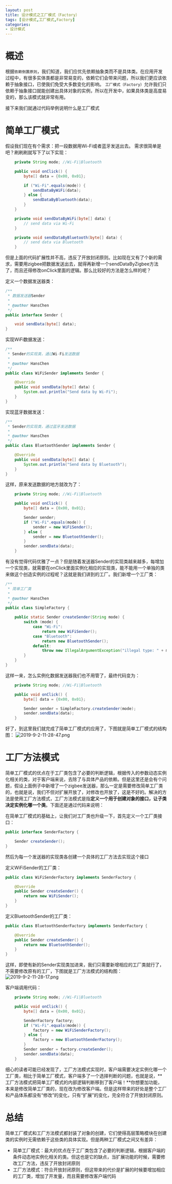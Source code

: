 ```yaml
---
layout: post
title: 设计模式之工厂模式（Factory）
tags: [设计模式,工厂模式,Factory]
categories: 
- 设计模式
---
```


# 概述
根据`依赖倒置原则`，我们知道，我们应优先依赖抽象类而不是具体类。在应用开发过程中，有很多实体类都是非常易变的，依赖它们会带来问题，所以我们更应该依赖于抽象接口，已使我们免受大多数变化的影响。
`工厂模式（Factory）`允许我们只依赖于抽象接口就能创建出具体对象的实例，所以在开发中，如果具体类是高度易变的，那么该模式就非常有用。

接下来我们就通过代码举例说明什么是工厂模式

<!-- more -->

# 简单工厂模式

假设我们现在有个需求：把一段数据用Wi-Fi或者蓝牙发送出去。
需求很简单是吧？刷刷刷就写下了以下实现：
```java
    private String mode; //Wi-Fi|Bluetooth

    public void onClick() {
        byte[] data = {0x00, 0x01};

        if ("Wi-Fi".equals(mode)) {
            sendDataByWiFi(data);
        } else {
            sendDataByBluetooth(data);
        }
    }

    private void sendDataByWiFi(byte[] data) {
        // send data via Wi-Fi
    }

    private void sendDataByBluetooth(byte[] data) {
        // send data via Bluetooth
    }
```
但是上面的代码扩展性并不高，违反了开放封闭原则。比如现在又有了个新的需求，需要用zigbee把数据发送出去，就得再新增一个sendDataByZigbee方法了，而且还得修改onClick里面的逻辑。那么比较好的方法是怎么样的呢？

定义一个数据发送器类：
```java
/**
 * 数据发送器Sender
 *
 * @author HansChen
 */
public interface Sender {

    void sendData(byte[] data);
}
```

实现WiFi数据发送：
```java
/**
 * Sender的实现类，通过Wi-Fi发送数据
 *
 * @author HansChen
 */
public class WiFiSender implements Sender {

    @Override
    public void sendData(byte[] data) {
        System.out.println("Send data by Wi-Fi");
    }
}
```

实现蓝牙数据发送：
```java
/**
 * Sender的实现类，通过蓝牙发送数据
 *
 * @author HansChen
 */
public class BluetoothSender implements Sender {

    @Override
    public void sendData(byte[] data) {
        System.out.println("Send data by Bluetooth");
    }
}
```

这样，原来发送数据的地方就改为了：
```java
    private String mode; //Wi-Fi|Bluetooth

    public void onClick() {
        byte[] data = {0x00, 0x01};

        Sender sender;
        if ("Wi-Fi".equals(mode)) {
            sender = new WiFiSender();
        } else {
            sender = new BluetoothSender();
        }
        sender.sendData(data);
    }
```
有没有觉得代码优雅了一点？但是随着发送器Sender的实现类越来越多，每增加一个实现类，就需要在onClick里面实例化相应的实现类，能不能用一个单独的类来做这个创造实例的过程呢？这就是我们讲到的工厂。我们新增一个工厂类：
```java
/**
 * 简单工厂类
 *
 * @author HansChen
 */
public class SimpleFactory {

    public static Sender createSender(String mode) {
        switch (mode) {
            case "Wi-Fi":
                return new WiFiSender();
            case "Bluetooth":
                return new BluetoothSender();
            default:
                throw new IllegalArgumentException("illegal type: " + mode);
        }
    }
}
```

这样一来，怎么实例化数据发送器我们也不用管了，最终代码变为：
```java
    private String mode; //Wi-Fi|Bluetooth

    public void onClick() {
        byte[] data = {0x00, 0x01};

        Sender sender = SimpleFactory.createSender(mode);
        sender.sendData(data);
    }
```

好了，到这里我们就完成了简单工厂模式的应用了，下图就是简单工厂模式的结构图：
![2019-9-2-11-28-47.png](https://gitee.com/hanschencoder/Images/raw/master/2019-9-2-11-28-47.png)

# 工厂方法模式
简单工厂模式的优点在于工厂类包含了必要的判断逻辑，根据传入的参数动态实例化相关的类，对于客户端来说，去除了与具体产品的依赖。但是这里还是会有个问题，假设上面例子中新增了一个zigbee发送器，那么一定是需要修改简单工厂类的，也就是说，我们不但对扩展开放了，对修改也开放了，这是不好的。解决的方法是使用工厂方法模式，工厂方法模式是指**定义一个用于创建对象的接口，让子类决定实例化哪一个类**。下面还是通过代码来说明：

在简单工厂模式的基础上，让我们对工厂类也升级一下，首先定义一个工厂类接口：
```java
public interface SenderFactory {

    Sender createSender();
}
```

然后为每一个发送器的实现类各创建一个具体的工厂方法去实现这个接口

定义WiFiSender的工厂类：
```java
public class WiFiSenderFactory implements SenderFactory {

    @Override
    public Sender createSender() {
        return new WiFiSender();
    }
}
```

定义BluetoothSender的工厂类：
```java
public class BluetoothSenderFactory implements SenderFactory {

    @Override
    public Sender createSender() {
        return new BluetoothSender();
    }
}
```

这样，即使有新的Sender实现类加进来，我们只需要新增相应的工厂类就行了，不需要修改原有的工厂，下图就是工厂方法模式的结构图：
![2019-9-2-11-28-17.png](https://gitee.com/hanschencoder/Images/raw/master/2019-9-2-11-28-17.png)

客户端调用代码：
```java
    private String mode; //Wi-Fi|Bluetooth

    public void onClick() {
        byte[] data = {0x00, 0x01};

        SenderFactory factory;
        if ("Wi-Fi".equals(mode)) {
            factory = new WiFiSenderFactory();
        } else {
            factory = new BluetoothSenderFactory();
        }
        Sender sender = factory.createSender();
        sender.sendData(data);
    }
```
细心的读者可能已经发现了，工厂方法模式实现时，客户端需要决定实例化哪一个工厂类，相比于简单工厂模式，客户端多了一个选择判断的问题，也就是说，**工厂方法模式把简单工厂模式的内部逻辑判断移到了客户端！**你想要加功能，本来是修改简单工厂类的，现在改为修改客户端。但是这样带来的好处是整个工厂和产品体系都没有“修改”的变化，只有“扩展”的变化，完全符合了开放封闭原则。

# 总结
简单工厂模式和工厂方法模式都封装了对象的创建，它们使得高层策略模块在创建类的实例时无需依赖于这些类的具体实现。但是两种工厂模式之间又有差异：

 - 简单工厂模式：最大的优点在于工厂类包含了必要的判断逻辑，根据客户端的条件动态地实例化相关的类。但这也是它的缺点，当扩展功能的时候，需要修改工厂方法，违反了开放封闭原则
 - 工厂方法模式：符合开放封闭原则，但这带来的代价是扩展的时候要增加相应的工厂类，增加了开发量，而且需要修改客户端代码